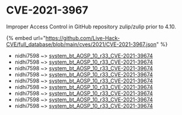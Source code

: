 # CVE-2021-3967

Improper Access Control in GitHub repository zulip/zulip prior to 4.10.

{% embed url="https://github.com/Live-Hack-CVE/full_database/blob/main/cves/2021/CVE-2021-3967.json" %}


* nidhi7598 ~> [system_bt_AOSP_10_r33_CVE-2021-39674](https://www.alice-snow.ru/2021/database/cve-2021-3967/system_bt_aosp_10_r33_cve-2021-39674-nidhi7598)
* nidhi7598 ~> [system_bt_AOSP_10_r33_CVE-2021-39674](https://www.alice-snow.ru/2021/database/cve-2021-3967/system_bt_aosp_10_r33_cve-2021-39674-nidhi7598)
* nidhi7598 ~> [system_bt_AOSP_10_r33_CVE-2021-39674](https://www.alice-snow.ru/2021/database/cve-2021-3967/system_bt_aosp_10_r33_cve-2021-39674-nidhi7598)
* nidhi7598 ~> [system_bt_AOSP_10_r33_CVE-2021-39674](https://www.alice-snow.ru/2021/database/cve-2021-3967/system_bt_aosp_10_r33_cve-2021-39674-nidhi7598)
* nidhi7598 ~> [system_bt_AOSP_10_r33_CVE-2021-39674](https://www.alice-snow.ru/2021/database/cve-2021-3967/system_bt_aosp_10_r33_cve-2021-39674-nidhi7598)
* nidhi7598 ~> [system_bt_AOSP_10_r33_CVE-2021-39674](https://www.alice-snow.ru/2021/database/cve-2021-3967/system_bt_aosp_10_r33_cve-2021-39674-nidhi7598)
* nidhi7598 ~> [system_bt_AOSP_10_r33_CVE-2021-39674](https://www.alice-snow.ru/2021/database/cve-2021-3967/system_bt_aosp_10_r33_cve-2021-39674-nidhi7598)
* nidhi7598 ~> [system_bt_AOSP_10_r33_CVE-2021-39674](https://www.alice-snow.ru/2021/database/cve-2021-3967/system_bt_aosp_10_r33_cve-2021-39674-nidhi7598)
* nidhi7598 ~> [system_bt_AOSP_10_r33_CVE-2021-39674](https://www.alice-snow.ru/2021/database/cve-2021-3967/system_bt_aosp_10_r33_cve-2021-39674-nidhi7598)